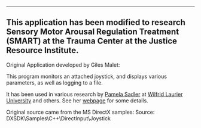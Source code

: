 
--------------------------------------------------------------------
This application has been modified to research Sensory Motor 
Arousal Regulation Treatment (SMART) at the Trauma Center at the 
Justice Resource Institute.
-------------------------------------------------------------------


Original Application developed by Giles Malet:

This program monitors an attached joystick, and displays various
parameters, as well as logging to a file.

It has been used in various research by [Pamela
Sadler](http://www.wlu.ca/homepage.php?grp_id=277&ct_id=200&f_id=1) at
[Wilfrid Laurier University](http://www.wlu.ca/) and others.
See her [webpage](http://www.wlu.ca/page.php?grp_id=277&f_id=1&p=23439)
for some details.

Original source came from the MS DirectX samples:
Source:     DXSDK\Samples\C++\DirectInput\Joystick
